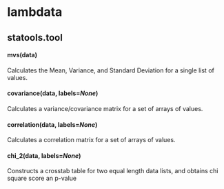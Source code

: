# lambdata

## statools.tool

#### mvs(data)

Calculates the Mean, Variance, and Standard Deviation for a single list of values.

#### covariance(data, labels=*None*)

Calculates a variance/covariance matrix for a set of arrays of values.

#### correlation(data, labels=*None*)

Calculates a correlation matrix for a set of arrays of values.

#### chi_2(data, labels=*None*)

Constructs a crosstab table for two equal length data lists, and obtains chi square score
an p-value